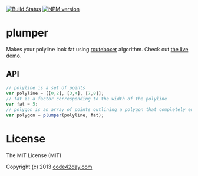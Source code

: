 [![Build Status](https://secure.travis-ci.org/code42day/plumper.png)](http://travis-ci.org/code42day/plumper)
[![NPM version](https://badge.fury.io/js/plumper.png)](http://badge.fury.io/js/plumper)

# plumper

Makes your polyline look fat using [routeboxer][1] algorithm.
Check out [the live demo][2].

## API

```javascript
// polyline is a set of points
var polyline = [[0,2], [3,4], [7,8]];
// fat is a factor corresponding to the width of the polyline
var fat = 5;
// polygon is an array of points outlining a polygon that completely encompasses a line
var polygon = plumper(polyline, fat);
```

# License

The MIT License (MIT)

Copyright (c) 2013 [code42day.com](http://code42day.com)

[1]: http://google-maps-utility-library-v3.googlecode.com/svn/trunk/routeboxer/docs/examples.html
[2]: http://code42day.github.io/plumper/